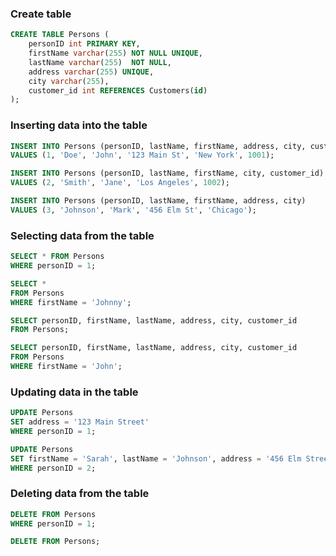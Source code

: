 ### Create table

```sql
CREATE TABLE Persons (
    personID int PRIMARY KEY,
    firstName varchar(255) NOT NULL UNIQUE,
    lastName varchar(255)  NOT NULL,
    address varchar(255) UNIQUE,
    city varchar(255),
    customer_id int REFERENCES Customers(id)
);
```

### Inserting data into the table

```sql
INSERT INTO Persons (personID, lastName, firstName, address, city, customer_id)
VALUES (1, 'Doe', 'John', '123 Main St', 'New York', 1001);
```

```sql
INSERT INTO Persons (personID, lastName, firstName, city, customer_id)
VALUES (2, 'Smith', 'Jane', 'Los Angeles', 1002);
```

```sql
INSERT INTO Persons (personID, lastName, firstName, address, city)
VALUES (3, 'Johnson', 'Mark', '456 Elm St', 'Chicago');
```

### Selecting data from the table

```sql
SELECT * FROM Persons
WHERE personID = 1;
```

```sql
SELECT *
FROM Persons
WHERE firstName = 'Johnny';
```

```sql
SELECT personID, firstName, lastName, address, city, customer_id
FROM Persons;
```

```sql
SELECT personID, firstName, lastName, address, city, customer_id
FROM Persons
WHERE firstName = 'John';
```

### Updating data in the table

```sql
UPDATE Persons
SET address = '123 Main Street'
WHERE personID = 1;
```

```sql
UPDATE Persons
SET firstName = 'Sarah', lastName = 'Johnson', address = '456 Elm Street'
WHERE personID = 2;
```

### Deleting data from the table

```sql
DELETE FROM Persons
WHERE personID = 1;
```

```sql
DELETE FROM Persons; 
```